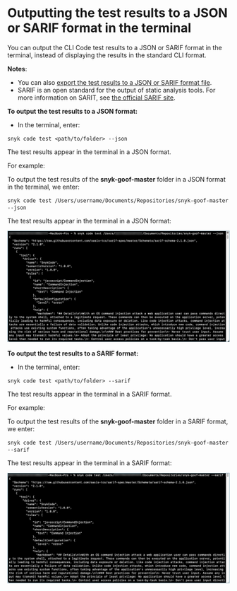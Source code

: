# Outputting the test results to a JSON or SARIF format in the terminal

You can output the CLI Code test results to a JSON or SARIF format in the terminal, instead of displaying the results in the standard CLI format.

**Notes**:

* You can also [export the test results to a JSON or SARIF format file](exporting-the-test-results-to-a-json-or-sarif-file.md).
* SARIF is an open standard for the output of static analysis tools. For more information on SARIT, see [the official SARIF site](https://sarifweb.azurewebsites.net).

**To output the test results to a JSON format:**

* In the terminal, enter:

```
snyk code test <path/to/folder> --json
```

The test results appear in the terminal in a JSON format.

For example:

To output the test results of the **snyk-goof-master** folder in a JSON format in the terminal, we enter:

```
snyk code test /Users/username/Documents/Repositories/snyk-goof-master --json
```

The test results appear in the terminal in a JSON format:

![](<../../../../.gitbook/assets/snyk Code - CLI - results - JSON output in the terminal.png>)

**To output the test results to a SARIF format:**

* In the terminal, enter:

```
snyk code test <path/to/folder> --sarif
```

The test results appear in the terminal in a SARIF format.

For example:

To output the test results of the **snyk-goof-master** folder in a SARIF format, we enter:

```
snyk code test /Users/username/Documents/Repositories/snyk-goof-master --sarif
```

The test results appear in the terminal in a SARIF format:

![](<../../../../.gitbook/assets/snyk Code - CLI - results - SARIF output in the terminal.png>)

&#x20;
